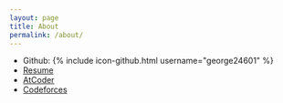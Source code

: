 ```yaml
---
layout: page
title: About
permalink: /about/
---
```


* Github: {% include icon-github.html username="george24601" %}
* [Resume](https://github.com/george24601/interview/blob/master/resume_george.pdf) 
* [AtCoder](https://atcoder.jp/users/george24601)
* [Codeforces](http://codeforces.com/profile/george24601)
